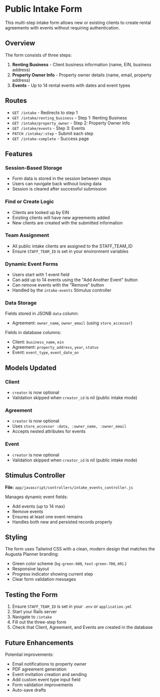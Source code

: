 # Public Intake Form

This multi-step intake form allows new or existing clients to create rental agreements with events without requiring authentication.

## Overview

The form consists of three steps:
1. **Renting Business** - Client business information (name, EIN, business address)
2. **Property Owner Info** - Property owner details (name, email, property address)
3. **Events** - Up to 14 rental events with dates and event types

## Routes

- `GET /intake` - Redirects to step 1
- `GET /intake/renting_business` - Step 1: Renting Business
- `GET /intake/property_owner` - Step 2: Property Owner Info
- `GET /intake/events` - Step 3: Events
- `PATCH /intake/:step` - Submit each step
- `GET /intake-complete` - Success page

## Features

### Session-Based Storage
- Form data is stored in the session between steps
- Users can navigate back without losing data
- Session is cleared after successful submission

### Find or Create Logic
- Clients are looked up by EIN
- Existing clients will have new agreements added
- New clients are created with the submitted information

### Team Assignment
- All public intake clients are assigned to the STAFF_TEAM_ID
- Ensure `STAFF_TEAM_ID` is set in your environment variables

### Dynamic Event Forms
- Users start with 1 event field
- Can add up to 14 events using the "Add Another Event" button
- Can remove events with the "Remove" button
- Handled by the `intake-events` Stimulus controller

### Data Storage

Fields stored in JSONB `data` column:
- Agreement: `owner_name`, `owner_email` (using `store_accessor`)

Fields in database columns:
- Client: `business_name`, `ein`
- Agreement: `property_address`, `year`, `status`
- Event: `event_type`, `event_date_on`

## Models Updated

### Client
- `creator` is now optional
- Validation skipped when `creator_id` is nil (public intake mode)

### Agreement  
- `creator` is now optional
- Uses `store_accessor :data, :owner_name, :owner_email`
- Accepts nested attributes for events

### Event
- `creator` is now optional
- Validation skipped when `creator_id` is nil (public intake mode)

## Stimulus Controller

**File:** `app/javascript/controllers/intake_events_controller.js`

Manages dynamic event fields:
- Add events (up to 14 max)
- Remove events
- Ensures at least one event remains
- Handles both new and persisted records properly

## Styling

The form uses Tailwind CSS with a clean, modern design that matches the Augusta Planner branding:
- Green color scheme (`bg-green-600`, `text-green-700`, etc.)
- Responsive layout
- Progress indicator showing current step
- Clear form validation messages

## Testing the Form

1. Ensure `STAFF_TEAM_ID` is set in your `.env` or `application.yml`
2. Start your Rails server
3. Navigate to `/intake`
4. Fill out the three-step form
5. Check that Client, Agreement, and Events are created in the database

## Future Enhancements

Potential improvements:
- Email notifications to property owner
- PDF agreement generation
- Event invitation creation and sending
- Add custom event type input field
- Form validation improvements
- Auto-save drafts


